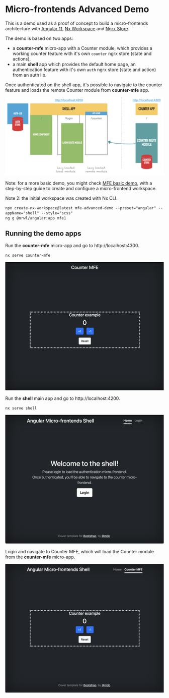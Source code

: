 # Micro-frontends Advanced Demo

This is a demo used as a proof of concept to build a micro-frontends architecture with [Angular 11](http://angular.io), [Nx Workspace](https://nx.dev/angular) and [Ngrx Store](http://ngrx.io).

The demo is based on two apps:
- a **counter-mfe** micro-app with a Counter module, which provides a working counter feature with it's own `counter` ngrx store (state and actions),
- a main **shell** app which provides the default home page, an authentication feature with it's own `auth` ngrx store (state and action) from an auth lib. 

Once authenticated on the shell app, it's possible to navigate to the counter feature and loads the remote Counter module from **counter-mfe** app.

![Apps diagram](mfe-demo-diagram.png)

Note: for a more basic demo, you might check [MFE basic demo](https://github.com/benorama/mfe-basic-demo), with a step-by-step guide to create and configure a micro-frontend workspace. 

Note 2: the initial workspace was created with Nx CLI.

```
npx create-nx-workspace@latest mfe-advanced-demo --preset="angular" --appName="shell" --style="scss"
ng g @nrwl/angular:app mfe1
```

## Running the demo apps

Run the **counter-mfe** micro-app and go to http://localhost:4300.

```
nx serve counter-mfe
```

![Counter MFE](mfe-counter.png)

Run the **shell** main app and go to http://localhost:4200.

```
nx serve shell
```

![Apps diagram](mfe-shell-home.png)

Login and navigate to Counter MFE, which will load the Counter module from the **counter-mfe** micro-app.

![Apps diagram](mfe-shell-counter.png)
